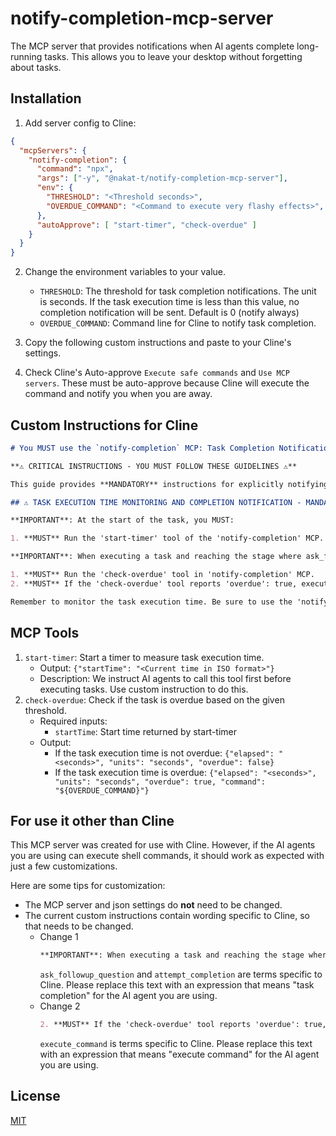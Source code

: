 # notify-completion-mcp-server

The MCP server that provides notifications when AI agents complete long-running tasks. This allows you to leave your desktop without forgetting about tasks.

## Installation

1. Add server config to Cline:

```json
{
  "mcpServers": {
    "notify-completion": {
      "command": "npx",
      "args": ["-y", "@nakat-t/notify-completion-mcp-server"],
      "env": {
        "THRESHOLD": "<Threshold seconds>",
        "OVERDUE_COMMAND": "<Command to execute very flashy effects>",
      },
      "autoApprove": [ "start-timer", "check-overdue" ]
    }
  }
}
```

2. Change the environment variables to your value.
    * `THRESHOLD`: The threshold for task completion notifications. The unit is seconds. If the task execution time is less than this value, no completion notification will be sent. Default is 0 (notify always)
    * `OVERDUE_COMMAND`: Command line for Cline to notify task completion.

3. Copy the following custom instructions and paste to your Cline's settings.

4. Check Cline's Auto-approve `Execute safe commands` and `Use MCP servers`. These must be auto-approve because Cline will execute the command and notify you when you are away.

## Custom Instructions for Cline

```markdown
# You MUST use the `notify-completion` MCP: Task Completion Notification Guide

**⚠️ CRITICAL INSTRUCTIONS - YOU MUST FOLLOW THESE GUIDELINES ⚠️**

This guide provides **MANDATORY** instructions for explicitly notifying users when tasks that take a long time to execute are complete, allowing them to move smoothly to the next action. Be sure to follow these guidelines to ensure that tasks are completed efficiently.

## ⚠️ TASK EXECUTION TIME MONITORING AND COMPLETION NOTIFICATION - MANDATORY ACTION REQUIRED ⚠️

**IMPORTANT**: At the start of the task, you MUST:

1. **MUST** Run the 'start-timer' tool of the 'notify-completion' MCP.

**IMPORTANT**: When executing a task and reaching the stage where ask_followup_question or attempt_completion is executed, you MUST:

1. **MUST** Run the 'check-overdue' tool in 'notify-completion' MCP.
2. **MUST** If the 'check-overdue' tool reports 'overdue': true, execute the contents of 'command' using execute_command.

Remember to monitor the task execution time. Be sure to use the 'notify-completion' MCP. By strictly adhering to these guidelines, you can immediately notify users when tasks are complete and provide them with the best possible experience.
```

## MCP Tools

1. `start-timer`: Start a timer to measure task execution time.
    * Output: `{"startTime": "<Current time in ISO format>"}`
    * Description: We instruct AI agents to call this tool first before executing tasks. Use custom instruction to do this.
2. `check-overdue`: Check if the task is overdue based on the given threshold.
    * Required inputs:
        * `startTime`: Start time returned by start-timer
    * Output:
        * If the task execution time is not overdue: `{"elapsed": "<seconds>", "units": "seconds", "overdue": false}`
        * If the task execution time is overdue: `{"elapsed": "<seconds>", "units": "seconds", "overdue": true, "command": "${OVERDUE_COMMAND}"}`

## For use it other than Cline

This MCP server was created for use with Cline. However, if the AI agents you are using can execute shell commands, it should work as expected with just a few customizations.

Here are some tips for customization:

- The MCP server and json settings do **not** need to be changed.
- The current custom instructions contain wording specific to Cline, so that needs to be changed.
  - Change 1
    ```markdown
    **IMPORTANT**: When executing a task and reaching the stage where ask_followup_question or attempt_completion is executed, you MUST:
    ```
    `ask_followup_question` and `attempt_completion` are terms specific to Cline. Please replace this text with an expression that means "task completion" for the AI agent you are using.
  - Change 2
    ```markdown
    2. **MUST** If the 'check-overdue' tool reports 'overdue': true, execute the contents of 'command' using execute_command.
    ```
    `execute_command` is terms specific to Cline. Please replace this text with an expression that means "execute command" for the AI agent you are using.

## License

[MIT](https://choosealicense.com/licenses/mit/)
